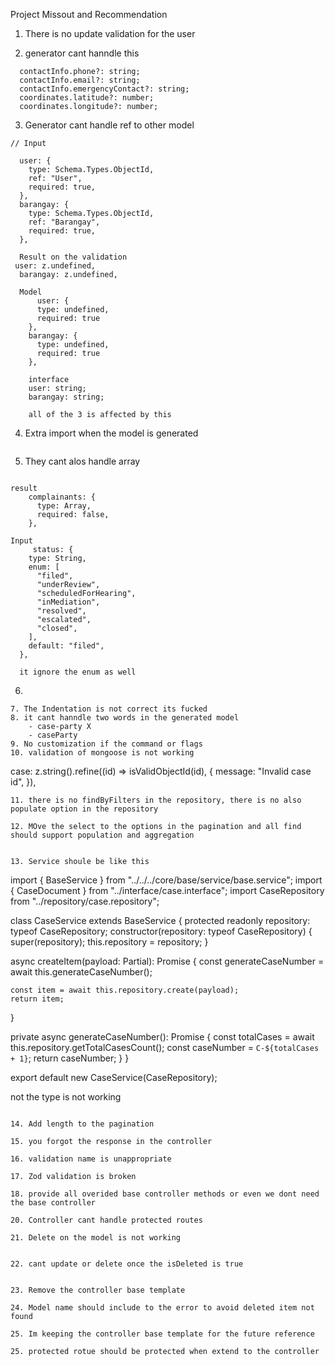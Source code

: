 Project Missout and Recommendation

1. There is no update validation for the user

2. generator cant hanndle this 

```
  contactInfo.phone?: string;
  contactInfo.email?: string;
  contactInfo.emergencyContact?: string;
  coordinates.latitude?: number;
  coordinates.longitude?: number;

```

3. Generator cant handle ref to other model
```
// Input

  user: {
    type: Schema.Types.ObjectId,
    ref: "User",
    required: true,
  },
  barangay: {
    type: Schema.Types.ObjectId,
    ref: "Barangay",
    required: true,
  },

  Result on the validation
 user: z.undefined,
  barangay: z.undefined,

  Model
      user: {
      type: undefined,
      required: true
    },
    barangay: {
      type: undefined,
      required: true
    },

    interface
    user: string;
    barangay: string;

    all of the 3 is affected by this
```


4.  Extra import  when the model is generated
```
```

5.  They cant alos handle array

```

result
    complainants: {
      type: Array,
      required: false,
    },

Input
     status: {
    type: String,
    enum: [
      "filed",
      "underReview",
      "scheduledForHearing",
      "inMediation",
      "resolved",
      "escalated",
      "closed",
    ],
    default: "filed",
  },

  it ignore the enum as well

```

6. 

```
7. The Indentation is not correct its fucked
8. it cant hanndle two words in the generated model
    - case-party X
    - caseParty
9. No customization if the command or flags
10. validation of mongoose is not working
```
  case: z.string().refine((id) => isValidObjectId(id), {
    message: "Invalid case id",
  }),
```
11. there is no findByFilters in the repository, there is no also populate option in the repository

12. MOve the select to the options in the pagination and all find should support population and aggregation


13. Service shoule be like this 

```
import { BaseService } from "../../../core/base/service/base.service";
import { CaseDocument } from "../interface/case.interface";
import CaseRepository from "../repository/case.repository";

class CaseService extends BaseService<CaseDocument> {
  protected readonly repository: typeof CaseRepository;
  constructor(repository: typeof CaseRepository) {
    super(repository);
    this.repository = repository;
  }

  async createItem(payload: Partial<CaseDocument>): Promise<CaseDocument> {
    const generateCaseNumber = await this.generateCaseNumber();

    const item = await this.repository.create(payload);
    return item;
  }

  private async generateCaseNumber(): Promise<string> {
    const totalCases = await this.repository.getTotalCasesCount();
    const caseNumber = `C-${totalCases + 1}`;
    return caseNumber;
  }
}

export default new CaseService(CaseRepository);


not the type is not working


```

14. Add length to the pagination 

15. you forgot the response in the controller

16. validation name is unappropriate

17. Zod validation is broken

18. provide all overided base controller methods or even we dont need the base controller

20. Controller cant handle protected routes

21. Delete on the model is not working


22. cant update or delete once the isDeleted is true


23. Remove the controller base template

24. Model name should include to the error to avoid deleted item not found

25. Im keeping the controller base template for the future reference

25. protected rotue should be protected when extend to the controller
